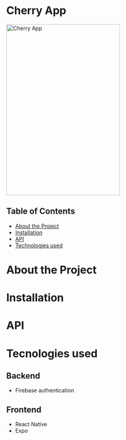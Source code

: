 # Cherry App
 
<p text-align='center'>


<img src="https://i.ibb.co/dMgdT2t/IMG-0193.jpg" alt="Cherry App" width="300" height="450">

</p>
   


## Table of Contents
- [About the Project](#about-the-project)
- [Installation](#installation)
- [API](#api)
- [Technologies used](#technologies-used)


# About the Project


# Installation


# API


# Tecnologies used
## Backend
- Firebase authentication

## Frontend
- React Native
- Expo



